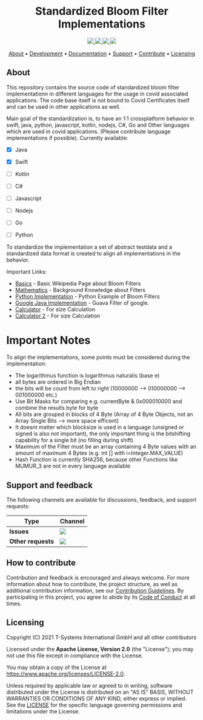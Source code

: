 <h1 align="center">
   Standardized Bloom Filter Implementations
</h1>

<p align="center">
  <a href="https://github.com/eu-digital-green-certificates/dgc-bloomfilter/actions/workflows/ci-main.yml" title="ci-main.yml">
    <img src="https://github.com/eu-digital-green-certificates/dgc-bloomfilter/actions/workflows/ci-main.yml/badge.svg">
  </a>
  <a href="/../../commits/" title="Last Commit">
    <img src="https://img.shields.io/github/last-commit/eu-digital-green-certificates/dgc-bloomfilter?style=flat">
  </a>
  <a href="/../../issues" title="Open Issues">
    <img src="https://img.shields.io/github/issues/eu-digital-green-certificates/dgc-bloomfilter?style=flat">
  </a>
  <a href="./LICENSE" title="License">
    <img src="https://img.shields.io/badge/License-Apache%202.0-green.svg?style=flat">
  </a>
</p>

<p align="center">
  <a href="#about">About</a> •
  <a href="#development">Development</a> •
  <a href="#documentation">Documentation</a> •
  <a href="#support-and-feedback">Support</a> •
  <a href="#how-to-contribute">Contribute</a> •
  <a href="#licensing">Licensing</a>
</p>

## About

This repository contains the source code of standardized bloom filter implementationn in different languages for the usage in covid associated applications. The code base itself is not bound to Covid Certificates itself and can be used in other applications as well. 

Main goal of the standardization is, to have an 1:1 crossplatform behavior in swift, java, python, javascript, kotlin, nodejs, C#, Go and Other languages which are used in covid applications. (Please contribute language implementations if possible). Currently available:


- [x] Java
- [x] Swift
- [ ] Kotlin
- [ ] C#
- [ ] Javascript
- [ ] Nodejs
- [ ] Go
- [ ] Python


To standardize the implementation a set of abstract testdata and a standardized data format is created to align all implementations in the behavior. 



Important Links: 
  
   * [Basics](https://en.wikipedia.org/wiki/Bloom_filter) - Basic Wikipedia Page about Bloom Filters
   * [Mathematics](https://www.di-mgt.com.au/bloom-filter.html) - Background Knowledge about Filters
   * [Python Implementation](https://www.geeksforgeeks.org/bloom-filters-introduction-and-python-implementation/) - Python Example of Bloom Filters
   * [Google Java Implementation](https://github.com/google/guava/blob/7031494cbb29f3443a85303bdf14389ae6a5b58e/android/guava/src/com/google/common/hash/BloomFilter.java#L463) - Guava Filter of google.
   * [Calculator](https://www.di-mgt.com.au/bloom-calculator.html) - For size Calculation
   * [Calculator 2](https://hur.st/bloomfilter/) - For size Calculation

# Important Notes

To align the implementations, some points must be considered during the implementation: 

- The logarithmus function is logarithmus naturalis (base e)
- all bytes are ordered in Big Endian
- the bits will be count from left to right (10000000 --> 010000000 --> 001000000 etc.)
- Use Bit Masks for comparing e.g. currentByte & 0x000010000 and combine the results byte for byte
- All bits are grouped in blocks of 4 Byte (Array of 4 Byte Objects, not an Array Single Bits --> more space efficent)
- It doesnt matter which blocksize is used in a language (unsigned or signed is also not important), the only important thing is the bitshifting capability for a single bit (no filling during shift).
- Maximum of the Filter must be an array containing 4 Byte values with an amount of maximum 4 Bytes (e.g. int [] with i=Integer.MAX_VALUE)
- Hash Function is currently SHA256, because other Functions like MUMUR_3 are not in every language available


## Support and feedback

The following channels are available for discussions, feedback, and support requests:

| Type                     | Channel                                                |
| ------------------------ | ------------------------------------------------------ |
| **Issues**    | <a href="/../../issues" title="Open Issues"><img src="https://img.shields.io/github/issues/eu-digital-green-certificates/dgca-validation-service?style=flat"></a>  |
| **Other requests**    | <a href="mailto:opensource@telekom.de" title="Email DGC Team"><img src="https://img.shields.io/badge/email-DGC%20team-green?logo=mail.ru&style=flat-square&logoColor=white"></a>   |

## How to contribute  

Contribution and feedback is encouraged and always welcome. For more information about how to contribute, the project structure, 
as well as additional contribution information, see our [Contribution Guidelines](./CONTRIBUTING.md). By participating in this 
project, you agree to abide by its [Code of Conduct](./CODE_OF_CONDUCT.md) at all times.

## Licensing

Copyright (C) 2021 T-Systems International GmbH and all other contributors

Licensed under the **Apache License, Version 2.0** (the "License"); you may not use this file except in compliance with the License.

You may obtain a copy of the License at https://www.apache.org/licenses/LICENSE-2.0.

Unless required by applicable law or agreed to in writing, software distributed under the License is distributed on an "AS IS" 
BASIS, WITHOUT WARRANTIES OR CONDITIONS OF ANY KIND, either express or implied. See the [LICENSE](./LICENSE) for the specific 
language governing permissions and limitations under the License.
